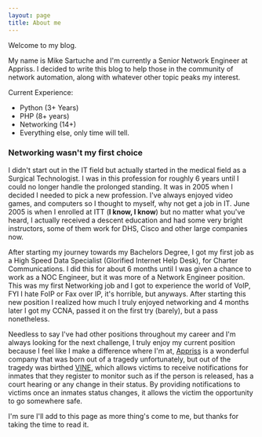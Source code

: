 ```yaml
---
layout: page
title: About me
---
```


Welcome to my blog.

My name is Mike Sartuche and I'm currently a Senior Network Engineer at Appriss. I decided to write this blog to help those in the community of network automation, along with whatever other topic peaks my interest.

Current Experience:

- Python (3+ Years)
- PHP (8+ years)
- Networking (14+)
- Everything else, only time will tell.

### Networking wasn't my first choice

I didn't start out in the IT field but actually started in the medical field as a Surgical Technologist. I was in this profession for roughly 6 years until I could no longer handle the prolonged standing. It was in 2005 when I decided I needed to pick a new profession. I've always enjoyed video games, and computers so I thought to myself, why not get a job in IT. June 2005 is when I enrolled at ITT (**I know, I know**) but no matter what you've heard, I actually received a descent education and had some very bright instructors, some of them work for DHS, Cisco and other large companies now. 

After starting my journey towards my Bachelors Degree, I got my first job as a High Speed Data Specialist (Glorified Internet Help Desk), for Charter Communications. I did this for about 6 months until I was given a chance to work as a NOC Engineer, but it was more of a Network Engineer position. This was my first Networking job and I got to experience the world of VoIP, FYI I hate FoIP or Fax over IP, it's horrible, but anyways. After starting this new position I realized how much I truly enjoyed networking and 4 months later I got my CCNA, passed it on the first try (barely), but a pass nonetheless.

Needless to say I've had other positions throughout my career and I'm always looking for the next challenge, I truly enjoy my current position because I feel like I make a difference where I'm at, [Appriss](https://www.appriss.com) is a wonderful company that was born out of a tragedy unfortunately, but out of the tragedy was birthed [VINE](https://vinelink.com/#what-is-vine), which allows victims to receive notifications for inmates that they register to monitor such as if the person is released, has a court hearing or any change in their status. By providing notifications to victims once an inmates status changes, it allows the victim the opportunity to go somewhere safe. 

I'm sure I'll add to this page as more thing's come to me, but thanks for taking the time to read it.
